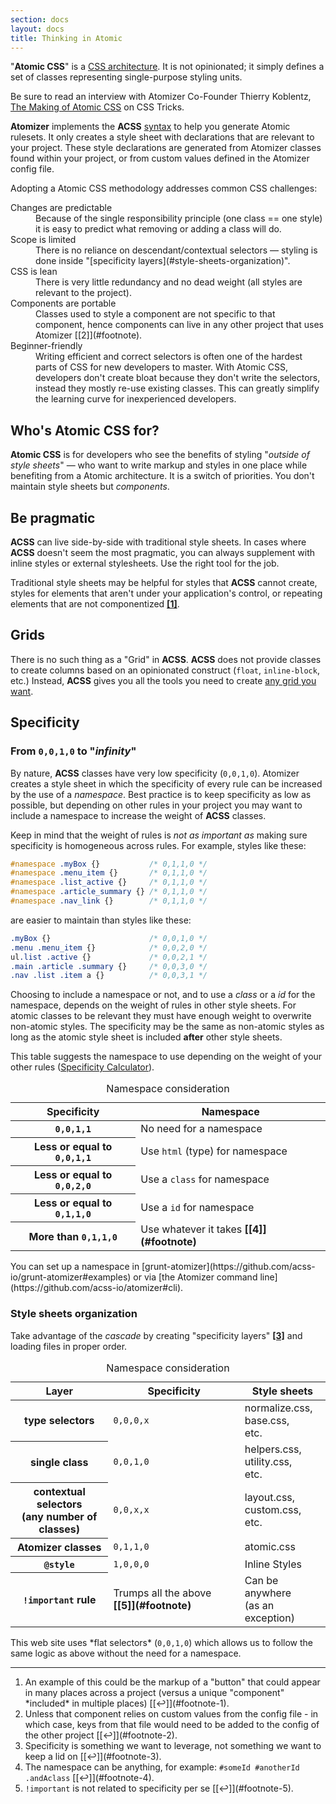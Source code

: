 ```yaml
---
section: docs
layout: docs
title: Thinking in Atomic
---
```


&quot;**Atomic CSS**&quot; is a [CSS architecture](http://www.smashingmagazine.com/2013/10/21/challenging-css-best-practices-atomic-approach/). It is not opinionated; it simply defines a set of classes representing single-purpose styling units.

<p class="noteBox info">Be sure to read an interview with Atomizer Co-Founder Thierry Koblentz, <a href="https://css-tricks.com/thierry-koblentz-atomic-css/">The Making of Atomic CSS</a> on CSS Tricks.</p>

**Atomizer** implements the **ACSS** [syntax](/guides/syntax.html) to help you generate Atomic rulesets. It only creates a style sheet with declarations that are relevant to your project. These style declarations are generated from Atomizer classes found within your project, or from custom values defined in the Atomizer config file.

Adopting a Atomic CSS methodology addresses common CSS challenges:

<dl class="Mstart(20px) Mb(30px)">
    <dt class="Fs(i) C(#000)">Changes are predictable</dt>
    <dd class="Mstart(20px) Mt(5px)">Because of the single responsibility principle (one class == one style) it is easy to predict what removing or adding a class will do.</dd>
    <dt class="Fs(i) C(#000)">Scope is limited</dt>
    <dd class="Mstart(20px) Mt(5px)">There is no reliance on descendant/contextual selectors &mdash; styling is done inside &quot;[specificity layers](#style-sheets-organization)&quot;.</dd>
    <dt class="Fs(i) C(#000)">CSS is lean</dt>
    <dd class="Mstart(20px) Mt(5px)">There is very little redundancy and no dead weight (all styles are relevant to the project).</dd>
    <dt class="Fs(i) C(#000)">Components are portable</dt>
    <dd class="Mstart(20px) Mt(5px)">Classes used to style a component are not specific to that component, hence components can live in any other project that uses Atomizer [[2]](#footnote).</dd>
    <dt class="Fs(i) C(#000)">Beginner-friendly</dt>
    <dd class="Mstart(20px) Mt(5px)">Writing efficient and correct selectors is often one of the hardest parts of CSS for new developers to master. With Atomic CSS, developers don&#39;t create bloat because they don&#39;t write the selectors, instead they mostly re-use existing classes. This can greatly simplify the learning curve for inexperienced developers.</dd>
</dl>

## Who&#39;s Atomic CSS for?

**Atomic CSS** is for developers who see the benefits of styling &quot;*outside of style sheets*&quot; &mdash; who want to write markup and styles in one place while benefiting from a Atomic architecture. It is a switch of priorities. You don&#39;t maintain style sheets but *components*.

## Be pragmatic

<b>ACSS</b> can live side-by-side with traditional style sheets. In cases where <b>ACSS</b> doesn&#39;t seem the most pragmatic, you can always supplement with inline styles or external stylesheets. Use the right tool for the job.  

Traditional style sheets may be helpful for styles that <b>ACSS</b> cannot create, styles for elements that aren&#39;t under your application&#39;s control, or repeating elements that are not componentized <b class="Fw(n)">[[1]](#footnote)<a id="footnote-1" class="D(ib)"></a></b>.

## Grids

There is no such thing as a &quot;Grid&quot; in <b>ACSS</b>. <b>ACSS</b> does not provide classes to create columns based on an opinionated construct (<code>float</code>, <code>inline-block</code>, etc.) Instead, <b>ACSS</b> gives you all the tools you need to create [any grid you want](/tutorials/grid-system.html).

## Specificity

### From <code>0,0,1,0</code> to &quot;*infinity*&quot;

By nature, <b>ACSS</b> classes have very low specificity (<code>0,0,1,0</code>). Atomizer creates a style sheet in which the specificity of every rule can be increased by the use of a *namespace*. Best practice is to keep specificity as low as possible, but depending on other rules in your project you may want to include a namespace to increase the weight of <b>ACSS</b> classes.

Keep in mind that the weight of rules is *not as important as* making sure specificity is homogeneous across rules.
For example, styles like these:

```css
#namespace .myBox {}           /* 0,1,1,0 */
#namespace .menu_item {}       /* 0,1,1,0 */
#namespace .list_active {}     /* 0,1,1,0 */
#namespace .article_summary {} /* 0,1,1,0 */
#namespace .nav_link {}        /* 0,1,1,0 */
```

are easier to maintain than styles like these:

```css
.myBox {}                      /* 0,0,1,0 */
.menu .menu_item {}            /* 0,0,2,0 */
ul.list .active {}             /* 0,0,2,1 */
.main .article .summary {}     /* 0,0,3,0 */
.nav .list .item a {}          /* 0,0,3,1 */
```

Choosing to include a namespace or not, and to use a *class* or a *id* for the namespace, depends on the weight of rules in other style sheets. For atomic classes to be relevant they must have enough weight to overwrite non-atomic styles. The specificity may be the same as non-atomic styles as long as the atomic style sheet is included **after** other style sheets.

This table suggests the namespace to use depending on the weight of your other rules ([Specificity Calculator](http://specificity.keegan.st/)).

<table class="Ta(start) W(100%)">
    <caption class="Hidden">Namespace consideration</caption>
    <thead>
        <tr>
            <th scope="col" class="P(10px)">Specificity</th>
            <th scope="col" class="P(10px)">Namespace</th>
        </tr>
    </thead>
    <tbody>
        <tr class="BdT Bdc(#0280ae.3)">
            <th scope="row" class="Va(t) Whs(nw) P(10px)"><code>0,0,1,1</code></th>
            <td class="Va(t) P(10px)">No need for a namespace</td>
        </tr>
        <tr class="BdT Bdc(#0280ae.3)">
            <th scope="row" class="Va(t) Whs(nw) P(10px)">Less or equal to <code>0,0,1,1</code></th>
            <td class="Va(t) P(10px)">Use <code>html</code> (type) for namespace</td>
        </tr>
        <tr class="BdT Bdc(#0280ae.3)">
            <th scope="row" class="Va(t) Whs(nw) P(10px)">Less or equal to <code>0,0,2,0</code></th>
            <td class="Va(t) P(10px)">Use a <code>class</code> for namespace</td>
        </tr>
        <tr class="BdT Bdc(#0280ae.3)">
            <th scope="row" class="Va(t) Whs(nw) P(10px)">Less or equal to <code>0,1,1,0</code></th>
            <td class="Va(t) P(10px)">Use a <code>id</code> for namespace</td>
        </tr>
            <tr class="BdT Bdc(#0280ae.3)">
                <th scope="row" class="Va(t) Whs(nw) P(10px)">More than <code>0,1,1,0</code></th>
                <td class="Va(t) P(10px)">Use whatever it takes <b class="Fw(n)">[[4]](#footnote)<a id="footnote-4" class="D(ib)"></a></b></td>
            </tr>
    </tbody>
</table>

<p class="noteBox info">You can set up a namespace in [grunt-atomizer](https://github.com/acss-io/grunt-atomizer#examples) or via [the Atomizer command line](https://github.com/acss-io/atomizer#cli).</p>

### Style sheets organization

Take advantage of the *cascade* by creating &quot;specificity layers&quot; <b class="Fw(n)">[[3]](#footnote)<a id="footnote-3" class="D(ib)"></a></b> and loading files in proper order.

<table class="Ta(start) W(100%)">
    <caption class="Hidden">Namespace consideration</caption>
    <thead>
        <tr>
            <th scope="col" class="P(10px)">Layer</th>
            <th scope="col" class="P(10px)">Specificity</th>
            <th scope="col" class="P(10px)">Style sheets</th>
        </tr>
    </thead>
    <tbody>
        <tr class="BdT Bdc(#0280ae.3)">
            <th scope="row" class="Va(t) Whs(nw) P(10px)">type selectors</th>
            <td class="Va(t) P(10px)"><code>0,0,0,x</code></td>
            <td class="Va(t) P(10px)">normalize.css,<br> base.css,<br> etc.</td>
        </tr>
        <tr class="BdT Bdc(#0280ae.3)">
            <th scope="row" class="Va(t) Whs(nw) P(10px)">single class</th>
            <td class="Va(t) P(10px)"><code>0,0,1,0</code></td>
            <td class="Va(t) P(10px)">helpers.css,<br> utility.css,<br> etc.</td>
        </tr>
        <tr class="BdT Bdc(#0280ae.3)">
            <th scope="row" class="Va(t) Whs(nw) P(10px)">contextual selectors<br> (any number of classes)</th>
            <td class="Va(t) P(10px)"><code>0,0,x,x</code></td>
            <td class="Va(t) P(10px)">layout.css,<br> custom.css,<br> etc.</td>
        </tr>
        <tr class="BdT Bdc(#0280ae.3)">
            <th scope="row" class="Va(t) Whs(nw) P(10px)">Atomizer classes</th>
            <td class="Va(t) P(10px)"><code>0,1,1,0</code></td>
            <td class="Va(t) P(10px)">atomic.css</td>
        </tr>
            <tr class="BdT Bdc(#0280ae.3)">
                <th scope="row" class="Va(t) Whs(nw) P(10px)"><code>@style</code></th>
                <td class="Va(t) P(10px)"><code>1,0,0,0</code></td>
                <td class="Va(t) P(10px)">Inline Styles</td>
            </tr>
            <tr class="BdT Bdc(#0280ae.3)">
                <th scope="row" class="Va(t) Whs(nw) P(10px)"><code>!important</code> rule</th>
                <td class="Va(t) P(10px)">Trumps all the above <b class="Fw(n)">[[5]](#footnote)<a id="footnote-5" class="D(ib)"></a></b></td>
                <td class="Va(t) P(10px)">Can be anywhere<br> (as an exception)</td>
            </tr>
    </tbody>
</table>

<p class="noteBox info">This web site uses *flat selectors* (<code>0,0,1,0</code>) which allows us to follow the same logic as above without the need for a namespace.</p>

---

<ol id="footnote" class="ol-list">
    <li>An example of this could be the markup of a &quot;button&quot; that could appear in many places across a project (versus a unique &quot;component&quot; *included* in multiple places) [[↩]](#footnote-1).</li>
    <li>Unless that component relies on custom values from the config file - in which case, keys from that file would need to be added to the config of the other project [[↩]](#footnote-2).</li>
    <li>Specificity is something we want to leverage, not something we want to keep a lid on [[↩]](#footnote-3).</li>
    <li>The namespace can be anything, for example: <code>#someId #anotherId .andAclass</code> [[↩]](#footnote-4).</li>
    <li><code>!important</code> is not related to specificity per se [[↩]](#footnote-5).</li>
</ol>
